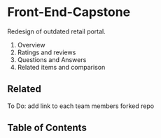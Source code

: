# Front-End-Capstone

Redesign of outdated retail portal.
1. Overview
2. Ratings and reviews
3. Questions and Answers
4. Related items and comparison 

## Related 
To Do: add link to each team members forked repo

## Table of Contents






